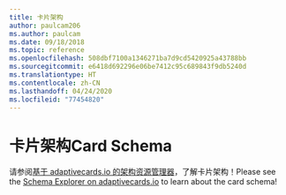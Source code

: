 ```yaml
---
title: 卡片架构
author: paulcam206
ms.author: paulcam
ms.date: 09/18/2018
ms.topic: reference
ms.openlocfilehash: 508dbf7100a1346271ba7d9cd5420925a43788bb
ms.sourcegitcommit: e6418d692296e06be7412c95c689843f9db5240d
ms.translationtype: HT
ms.contentlocale: zh-CN
ms.lasthandoff: 04/24/2020
ms.locfileid: "77454820"
---
```

# <a name="card-schema"></a><span data-ttu-id="d71ff-102">卡片架构</span><span class="sxs-lookup"><span data-stu-id="d71ff-102">Card Schema</span></span>

<span data-ttu-id="d71ff-103">请参阅[基于 adaptivecards.io 的架构资源管理器](https://adaptivecards.io/explorer/)，了解卡片架构！</span><span class="sxs-lookup"><span data-stu-id="d71ff-103">Please see the [Schema Explorer on adaptivecards.io](https://adaptivecards.io/explorer/) to learn about the card schema!</span></span>